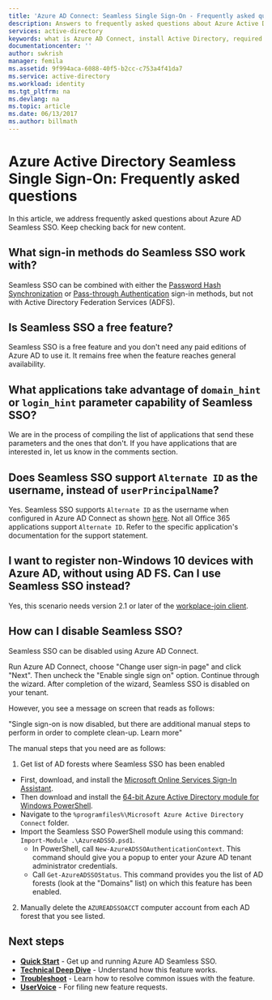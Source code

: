 ```yaml
---
title: 'Azure AD Connect: Seamless Single Sign-On - Frequently asked questions | Microsoft Docs'
description: Answers to frequently asked questions about Azure Active Directory Seamless Single Sign-On.
services: active-directory
keywords: what is Azure AD Connect, install Active Directory, required components for Azure AD, SSO, Single Sign-on
documentationcenter: ''
author: swkrish
manager: femila
ms.assetid: 9f994aca-6088-40f5-b2cc-c753a4f41da7
ms.service: active-directory
ms.workload: identity
ms.tgt_pltfrm: na
ms.devlang: na
ms.topic: article
ms.date: 06/13/2017
ms.author: billmath
---
```


# Azure Active Directory Seamless Single Sign-On: Frequently asked questions

In this article, we address frequently asked questions about Azure AD Seamless SSO. Keep checking back for new content.

## What sign-in methods do Seamless SSO work with?

Seamless SSO can be combined with either the [Password Hash Synchronization](active-directory-aadconnectsync-implement-password-synchronization.md) or [Pass-through Authentication](active-directory-aadconnect-pass-through-authentication.md) sign-in methods, but not with Active Directory Federation Services (ADFS).

## Is Seamless SSO a free feature?

Seamless SSO is a free feature and you don't need any paid editions of Azure AD to use it. It remains free when the feature reaches general availability.

## What applications take advantage of `domain_hint` or `login_hint` parameter capability of Seamless SSO?

We are in the process of compiling the list of applications that send these parameters and the ones that don't. If you have applications that are interested in, let us know in the comments section.

## Does Seamless SSO support `Alternate ID` as the username, instead of `userPrincipalName`?

Yes. Seamless SSO supports `Alternate ID` as the username when configured in Azure AD Connect as shown [here](active-directory-aadconnect-get-started-custom.md). Not all Office 365 applications support `Alternate ID`. Refer to the specific application's documentation for the support statement.

## I want to register non-Windows 10 devices with Azure AD, without using AD FS. Can I use Seamless SSO instead?

Yes, this scenario needs version 2.1 or later of the [workplace-join client](https://www.microsoft.com/download/details.aspx?id=53554).

## How can I disable Seamless SSO?

Seamless SSO can be disabled using Azure AD Connect.

Run Azure AD Connect, choose "Change user sign-in page" and click "Next". Then uncheck the "Enable single sign on" option. Continue through the wizard. After completion of the wizard, Seamless SSO is disabled on your tenant.

However, you see a message on screen that reads as follows:

"Single sign-on is now disabled, but there are additional manual steps to perform in order to complete clean-up. Learn more"

The manual steps that you need are as follows:

1. Get list of AD forests where Seamless SSO has been enabled
- First, download, and install the [Microsoft Online Services Sign-In Assistant](http://go.microsoft.com/fwlink/?LinkID=286152).
- Then download and install the [64-bit Azure Active Directory module for Windows PowerShell](http://go.microsoft.com/fwlink/p/?linkid=236297).
- Navigate to the `%programfiles%\Microsoft Azure Active Directory Connect` folder.
- Import the Seamless SSO PowerShell module using this command: `Import-Module .\AzureADSSO.psd1`.
  - In PowerShell, call `New-AzureADSSOAuthenticationContext`. This command should give you a popup to enter your Azure AD tenant administrator credentials.
  - Call `Get-AzureADSSOStatus`. This command provides you the list of AD forests (look at the "Domains" list) on which this feature has been enabled.
2. Manually delete the `AZUREADSSOACCT` computer account from each AD forest that you see listed.

## Next steps

- [**Quick Start**](active-directory-aadconnect-sso-quick-start.md) - Get up and running Azure AD Seamless SSO.
- [**Technical Deep Dive**](active-directory-aadconnect-sso-how-it-works.md) - Understand how this feature works.
- [**Troubleshoot**](active-directory-aadconnect-troubleshoot-sso.md) - Learn how to resolve common issues with the feature.
- [**UserVoice**](https://feedback.azure.com/forums/169401-azure-active-directory/category/160611-directory-synchronization-aad-connect) - For filing new feature requests.
